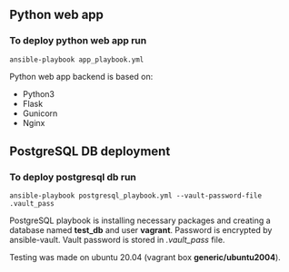 ## Python web app
### To deploy python web app run
```
ansible-playbook app_playbook.yml
```
Python web app backend is based on:
- Python3
- Flask
- Gunicorn
- Nginx

## PostgreSQL DB deployment
### To deploy postgresql db run
```
ansible-playbook postgresql_playbook.yml --vault-password-file .vault_pass
```
PostgreSQL playbook is installing necessary packages and creating a database named __test_db__ and user __vagrant__. Password is encrypted by ansible-vault. Vault password is stored in _.vault_pass_ file.

Testing was made on ubuntu 20.04 (vagrant box __generic/ubuntu2004__).
